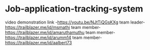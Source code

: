 # Job-application-tracking-system
video demonstration link -https://youtu.be/NJtTiQGsKXg
team leader-https://trailblazer.me/id/msmathi
team member-https://trailblazer.me/id/amaruthamuthu
team member-https://trailblazer.me/id/arumm14
team member-https://trailblazer.me/id/aalbert73
